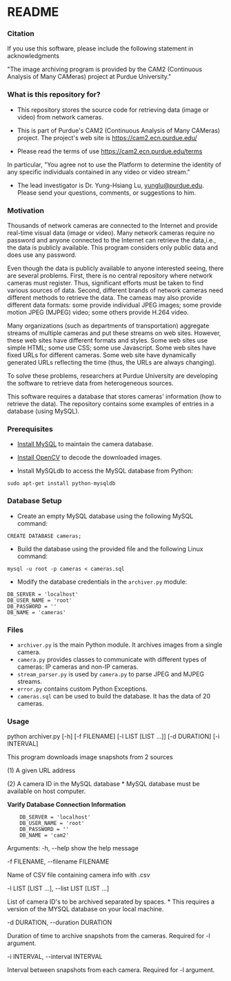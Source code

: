 # README #

### Citation ###

If you use this software, please include the following statement in acknowledgments

"The image archiving program is provided by the CAM2 (Continuous Analysis
of Many CAMeras) project at Purdue University."

### What is this repository for? ###

* This repository stores the source code for retrieving data (image 
  or video) from network cameras.

* This is part of Purdue's CAM2 (Continuous Analysis of Many CAMeras)
  project. The project's web site is https://cam2.ecn.purdue.edu/

* Please read the terms of use 
https://cam2.ecn.purdue.edu/terms

In particular, "You agree not to use the Platform to determine the
identity of any specific individuals contained in any video or video
stream."

* The lead investigator is Dr. Yung-Hsiang Lu, yunglu@purdue.edu. Please
send your questions, comments, or suggestions to him.

### Motivation ###

Thousands of network cameras are connected to the Internet and provide
real-time visual data (image or video).  Many network cameras require
no password and anyone connected to the Internet can retrieve the
data,i.e., the data is publicly available.  This program considers
only public data and does use any password.

Even though the data is publicly available to anyone interested
seeing, there are several problems. First, there is no central
repository where network cameras must register.  Thus, significant
efforts must be taken to find various sources of data. Second,
different brands of network cameras need different methods to retrieve
the data.  The cameas may also provide different data formats: some
provide individual JPEG images; some provide motion JPEG (MJPEG)
video; some others provide H.264 video.  

Many organizations (such as departments of transportation) aggregate
streams of multiple cameras and put these streams on web sites.
However, these web sites have different formats and styles.  Some web
sites use simple HTML; some use CSS; some use Javascript. Some web
sites have fixed URLs for different cameras. Some web site have
dynamically generated URLs reflecting the time (thus, the URLs are
always changing).  

To solve these problems, researchers at Purdue University are
developing the software to retrieve data from heterogeneous sources.

This software requires a database that stores cameras' information
(how to retrieve the data). The repository contains some examples of
entries in a database (using MySQL).

### Prerequisites ###

* [Install MySQL](https://help.ubuntu.com/lts/serverguide/mysql.html) to maintain the camera database.

* [Install OpenCV](https://github.com/jayrambhia/Install-OpenCV) to decode the downloaded images.

* Install MySQLdb to access the MySQL database from Python:
```
sudo apt-get install python-mysqldb
```

### Database Setup ###

* Create an empty MySQL database using the following MySQL command:

```
CREATE DATABASE cameras;
```

* Build the database using the provided file and the following Linux command:
```
mysql -u root -p cameras < cameras.sql
```

* Modify the database credentials in the ```archiver.py``` module:
```
DB_SERVER = 'localhost'
DB_USER_NAME = 'root'
DB_PASSWORD = ''
DB_NAME = 'cameras'
```


### Files ###

* ```archiver.py``` is the main Python module. It archives images from a single camera.
* ```camera.py``` provides classes to communicate with different types of cameras: IP cameras and non-IP cameras.
* ```stream_parser.py``` is used by ```camera.py``` to parse JPEG and MJPEG streams.
* ```error.py``` contains custom Python Exceptions.
* ```cameras.sql``` can be used to build the database. It has the data of 20 cameras.

### Usage ###
python archiver.py [-h] [-f FILENAME] [-l LIST [LIST ...]] [-d DURATION] [-i INTERVAL]

This program downloads image snapshots from 2 sources 
  
  (1) A given URL address
  
  (2) A camera ID in the MySQL database * MySQL database must be available on host computer.

**Varify Database Connection Information**      
```
    DB_SERVER = 'localhost'
    DB_USER_NAME = 'root'
    DB_PASSWORD = ''
    DB_NAME = 'cam2'
```

Arguments:
  -h, --help            show the help message

-f FILENAME, --filename FILENAME
  
   Name of CSV file containing camera info with .csv
  
  -l LIST [LIST ...], --list LIST [LIST ...]
  
  List of camera ID's to be archived separated by
  spaces. * This requires a version of the MYSQL
  database on your local machine.
  
  -d DURATION, --duration DURATION
  
  Duration of time to archive snapshots from the
  cameras. Required for -l argument.
                        
  -i INTERVAL, --interval INTERVAL
  
  Interval between snapshots from each camera. Required
   for -l argument.
